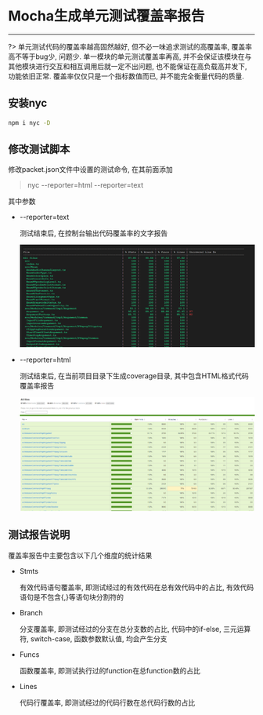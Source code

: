 # Mocha生成单元测试覆盖率报告

---

?> 单元测试代码的覆盖率越高固然越好, 但不必一味追求测试的高覆盖率, 覆盖率高不等于bug少, 问题少. 单一模块的单元测试覆盖率再高, 并不会保证该模块在与其他模块进行交互和相互调用后就一定不出问题, 也不能保证在高负载高并发下, 功能依旧正常. 覆盖率仅仅只是一个指标数值而已, 并不能完全衡量代码的质量.

## 安装nyc

```bash
npm i nyc -D
```

## 修改测试脚本

修改packet.json文件中设置的测试命令, 在其前面添加

> nyc --reporter=html --reporter=text

其中参数
- --reporter=text

  测试结束后, 在控制台输出代码覆盖率的文字报告

  ![--reporter=text](../images/report_text.PNG)

- --reporter=html

  测试结束后, 在当前项目目录下生成coverage目录, 其中包含HTML格式代码覆盖率报告

  ![--reporter=html](../images/report_html.PNG)

## 测试报告说明

覆盖率报告中主要包含以下几个维度的统计结果

- Stmts

  有效代码语句覆盖率, 即测试经过的有效代码在总有效代码中的占比, 有效代码语句是不包含{,}等语句块分割符的

- Branch

  分支覆盖率, 即测试经过的分支在总分支数的占比, 代码中的if-else, 三元运算符, switch-case, 函数参数默认值, 均会产生分支

- Funcs

  函数覆盖率, 即测试执行过的function在总function数的占比

- Lines

  代码行覆盖率, 即测试经过的代码行数在总代码行数的占比
